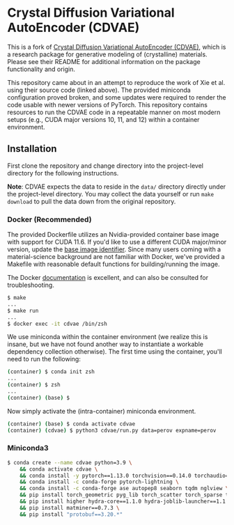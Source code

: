 # Crystal Diffusion Variational AutoEncoder (CDVAE) 

This is a fork of [Crystal Diffusion Variational AutoEncoder (CDVAE)](https://github.com/txie-93/cdvae), which is a research package for generative modeling of (crystalline) materials. Please see their README for additional information on the package functionality and origin. 

This repository came about in an attempt to reproduce the work of Xie et al. using their source code (linked above). The provided miniconda configuration proved broken, and some updates were required to render the code usable with newer versions of PyTorch. This repository contains resources to run the CDVAE code in a repeatable manner on most modern setups (e.g., CUDA major versions 10, 11, and 12) within a container environment. 

## Installation 

First clone the repository and change directory into the project-level directory for the following instructions. 

**Note**: CDVAE expects the data to reside in the `data/` directory directly under the project-level directory. You may collect the data yourself or run `make download` to pull the data down from the original repository. 

### Docker (Recommended) 

The provided Dockerfile utilizes an Nvidia-provided container base image with support for CUDA 11.6. If you'd like to use a different CUDA major/minor version, update the [base image identifier](https://github.com/njkrichardson/cdvae/blob/e34cfb4540c514148ef55083c558d111adedd345/Dockerfile#L3). Since many users coming with a material-science background are not familiar with Docker, we've provided 
a Makefile with reasonable default functions for building/running the image. 

The Docker [documentation](https://docs.docker.com/reference/) is excellent, and can also be consulted for troubleshooting. 

```bash
$ make
...
$ make run
...
$ docker exec -it cdvae /bin/zsh
```

We use miniconda within the container environment (we realize this is insane, but we have not found another way to instantiate a workable dependency collection otherwise). The first time using the container, you'll 
need to run the following: 

```bash 
(container) $ conda init zsh
...
(container) $ zsh
...
(container) (base) $ 
```

Now simply activate the (intra-container) miniconda environment. 

```bash
(container) (base) $ conda activate cdvae
(container) (cdvae) $ python3 cdvae/run.py data=perov expname=perov
```

### Miniconda3

```bash
$ conda create --name cdvae python=3.9 \
    && conda activate cdvae \
    && conda install -y pytorch==1.13.0 torchvision==0.14.0 torchaudio==0.13.0 pytorch-cuda=11.6 -c pytorch -c nvidia \
    && conda install -c conda-forge pytorch-lightning \
    && conda install -c conda-forge ase autopep8 seaborn tqdm nglview \
    && pip install torch_geometric pyg_lib torch_scatter torch_sparse torch_cluster torch_spline_conv -f https://data.pyg.org/whl/torch-1.13.0+cu116.html \
    && pip install higher hydra-core==1.1.0 hydra-joblib-launcher==1.1.5 p-tqdm==1.3.3 pytest python-dotenv smact==2.2.1 streamlit==0.79.0 torchdiffeq wandb \
    && pip install matminer==0.7.3 \
    && pip install "protobuf==3.20.*"
```
